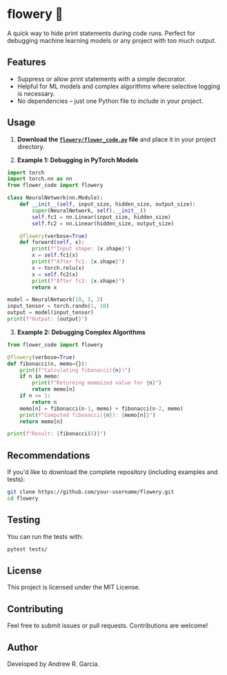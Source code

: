 # flowery 🌸

A quick way to hide print statements during code runs. Perfect for debugging machine learning models or any project with too much output.

## Features
- Suppress or allow print statements with a simple decorator.
- Helpful for ML models and complex algorithms where selective logging is necessary.
- No dependencies – just one Python file to include in your project.

## Usage

1. **Download the [`flowery/flower_code.py`](flowery/flower_code.py) file** and place it in your project directory.

2. **Example 1: Debugging in PyTorch Models**
```python
import torch
import torch.nn as nn
from flower_code import flowery

class NeuralNetwork(nn.Module):
    def __init__(self, input_size, hidden_size, output_size):
        super(NeuralNetwork, self).__init__()
        self.fc1 = nn.Linear(input_size, hidden_size)
        self.fc2 = nn.Linear(hidden_size, output_size)

    @flowery(verbose=True)
    def forward(self, x):
        print(f"Input shape: {x.shape}")
        x = self.fc1(x)
        print(f"After fc1: {x.shape}")
        x = torch.relu(x)
        x = self.fc2(x)
        print(f"After fc2: {x.shape}")
        return x

model = NeuralNetwork(10, 5, 2)
input_tensor = torch.randn(1, 10)
output = model(input_tensor)
print(f"Output: {output}")
```

3. **Example 2: Debugging Complex Algorithms**
```python
from flower_code import flowery

@flowery(verbose=True)
def fibonacci(n, memo={}):
    print(f"Calculating fibonacci({n})")
    if n in memo:
        print(f"Returning memoized value for {n}")
        return memo[n]
    if n <= 1:
        return n
    memo[n] = fibonacci(n-1, memo) + fibonacci(n-2, memo)
    print(f"Computed fibonacci({n}): {memo[n]}")
    return memo[n]

print(f"Result: {fibonacci(5)}")
```

## Recommendations

If you'd like to download the complete repository (including examples and tests):
```bash
git clone https://github.com/your-username/flowery.git
cd flowery
```

## Testing

You can run the tests with:
```bash
pytest tests/
```

## License

This project is licensed under the MIT License.

## Contributing

Feel free to submit issues or pull requests. Contributions are welcome!

## Author

Developed by Andrew R. Garcia.

